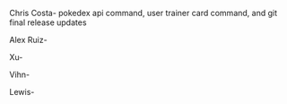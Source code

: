 Chris Costa- pokedex api command, user trainer card command, and git final release updates


Alex Ruiz-

Xu-


Vihn-



Lewis- 
